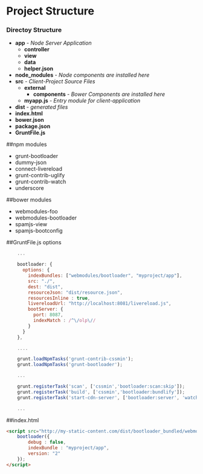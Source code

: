 # Project Structure

### Directoy Structure
- **app** - *Node Server Application*
    - **controller**
    - **view**
    - **data**
    - **helper.json**
- **node_modules** - *Node components are installed here*
- **src** - *Client-Project Source Files*
    - **external**
        - **components** - *Bower Components are installed here*
    - **myapp.js** - *Entry module for client-application*
- **dist** - *generated files*
- **index.html**
- **bower.json**
- **package.json**
- **GruntFile.js**


##npm modules
- grunt-bootloader
- dummy-json
- connect-livereload
- grunt-contrib-uglify
- grunt-contrib-watch
- underscore

##bower modules
 - webmodules-foo
 - webmodules-bootloader
 - spamjs-view
 - spamjs-bootconfig


##GruntFile.js options
```javascript
    ...

    bootloader: {
      options: {
        indexBundles: ["webmodules/bootloader", "myproject/app"],
        src: "./",
        dest: "dist",
        resourceJson: "dist/resource.json",
        resourcesInline : true,
        livereloadUrl: "http://localhost:8081/livereload.js",
        bootServer: {
          port: 8087,
          indexMatch : /^\/olp\//
        }
      }
    },

    ....

    grunt.loadNpmTasks('grunt-contrib-cssmin');
    grunt.loadNpmTasks('grunt-bootloader');

    ...

    grunt.registerTask('scan', ['cssmin','bootloader:scan:skip']);
    grunt.registerTask('build', ['cssmin','bootloader:bundlify']);
    grunt.registerTask('start-cdn-server', ['bootloader:server', 'watch']);

    ...

```

##index.html

```html
<script src="http://my-static-content.com/dist/bootloader_bundled/webmodules.bootloader.js">
    bootloader({
        debug : false,
        indexBundle : "myproject/app",
        version: "2"
    });
</script>

```




